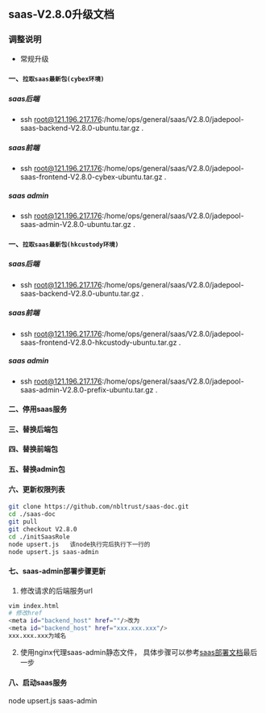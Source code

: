 ## saas-V2.8.0升级文档
### 调整说明
- 常规升级      
#### 一、`拉取saas最新包(cybex环境)`
##### saas后端
- ssh root@121.196.217.176:/home/ops/general/saas/V2.8.0/jadepool-saas-backend-V2.8.0-ubuntu.tar.gz .
##### saas前端
- ssh root@121.196.217.176:/home/ops/general/saas/V2.8.0/jadepool-saas-frontend-V2.8.0-cybex-ubuntu.tar.gz .
##### saas admin
- ssh root@121.196.217.176:/home/ops/general/saas/V2.8.0/jadepool-saas-admin-V2.8.0-ubuntu.tar.gz .
#### 一、`拉取saas最新包(hkcustody环境)`
##### saas后端
- ssh root@121.196.217.176:/home/ops/general/saas/V2.8.0/jadepool-saas-backend-V2.8.0-ubuntu.tar.gz .
##### saas前端
- ssh root@121.196.217.176:/home/ops/general/saas/V2.8.0/jadepool-saas-frontend-V2.8.0-hkcustody-ubuntu.tar.gz .
##### saas admin
- ssh root@121.196.217.176:/home/ops/general/saas/V2.8.0/jadepool-saas-admin-V2.8.0-prefix-ubuntu.tar.gz .
#### 二、停用saas服务
#### 三、替换后端包
#### 四、替换前端包
#### 五、替换admin包
#### 六、更新权限列表
```bash
git clone https://github.com/nbltrust/saas-doc.git
cd ./saas-doc
git pull
git checkout V2.8.0
cd ./initSaasRole
node upsert.js   该node执行完后执行下一行的
node upsert.js saas-admin
```
#### 七、saas-admin部署步骤更新

1. 修改请求的后端服务url
```bash
vim index.html
# 修改href
<meta id="backend_host" href=""/>改为
<meta id="backend_host" href="xxx.xxx.xxx"/>
xxx.xxx.xxx为域名
```
2. 使用nginx代理saas-admin静态文件， 具体步骤可以参考[saas部署文档](https://github.com/nbltrust/saas-doc/blob/master/Chinese/saas%E9%83%A8%E7%BD%B2%E6%96%87%E6%A1%A3.md)最后一步

#### 八、启动saas服务
node upsert.js saas-admin
